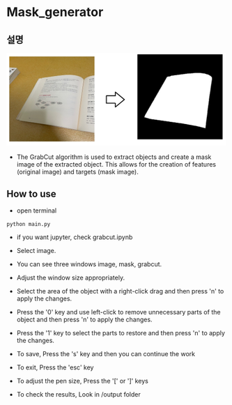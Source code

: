 # Mask_generator
## 설명
![result](result.jpg)
- The GrabCut algorithm is used to extract objects and create a mask image of the extracted object. This allows for the creation of features (original image) and targets (mask image).

## How to use
- open terminal 
```
python main.py
```
- if you want jupyter, check grabcut.ipynb   

- Select image.
- You can see three windows image, mask, grabcut.
- Adjust the window size appropriately.
- Select the area of the object with a right-click drag and then press 'n' to apply the changes.
- Press the '0' key and use left-click to remove unnecessary parts of the object and then press 'n' to apply the changes.
- Press the '1' key to select the parts to restore and then press 'n' to apply the changes.
- To save, Press the 's' key and then you can continue the work 
- To exit, Press the 'esc' key
- To adjust the pen size, Press the '[' or ']' keys
- To check the results, Look in /output folder

